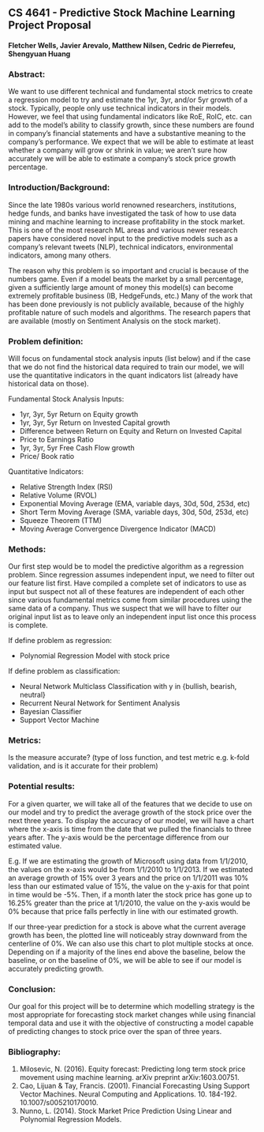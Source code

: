 ## CS 4641 - Predictive Stock Machine Learning Project Proposal
#### Fletcher Wells, Javier Arevalo, Matthew Nilsen, Cedric de Pierrefeu, Shengyuan Huang 

### Abstract: 
We want to use different technical and fundamental stock metrics to create a regression model to try and estimate the 1yr, 3yr, and/or 5yr growth of a stock. Typically, people only use technical indicators in their models. However, we feel that using fundamental indicators like RoE, RoIC, etc. can add to the model’s ability to classify growth, since these numbers are found in company’s financial statements and have a substantive meaning to the company’s performance. We expect that we will be able to estimate at least whether a company will grow or shrink in value; we aren’t sure how accurately we will be able to estimate a company’s stock price growth percentage.

### Introduction/Background: 
Since the late 1980s various world renowned researchers, institutions, hedge funds, and banks have investigated the task of how to use data mining and machine learning to increase profitability in the stock market. This is one of the most research ML areas and various newer research papers have considered novel input to the predictive models such as a company’s relevant tweets (NLP), technical indicators, environmental indicators, among many others. 

The reason why this problem is so important and crucial is because of the numbers game. Even if a model beats the market by a small percentage, given a sufficiently large amount of money this model(s) can become extremely profitable business (IB, HedgeFunds, etc.) Many of the work that has been done previously is not publicly available, because of the highly profitable nature of such models and algorithms. The research papers that are available (mostly on Sentiment Analysis on the stock market).

### Problem definition: 
Will focus on fundamental stock analysis inputs (list below) and if the case that we do not find the historical data required to train our model, we will use the quantitative indicators in the quant indicators list (already have historical data on those). 

Fundamental Stock Analysis Inputs:
* 1yr, 3yr, 5yr Return on Equity growth
* 1yr, 3yr, 5yr Return on Invested Capital growth
* Difference between Return on Equity and Return on Invested Capital
* Price to Earnings Ratio
* 1yr, 3yr, 5yr Free Cash Flow growth
* Price/ Book ratio

Quantitative Indicators:
* Relative Strength Index (RSI)
* Relative Volume (RVOL)
* Exponential Moving Average (EMA, variable days, 30d, 50d, 253d, etc)
* Short Term Moving Average (SMA, variable days, 30d, 50d, 253d, etc)
* Squeeze Theorem (TTM)
* Moving Average Convergence Divergence Indicator (MACD) 

### Methods: 
Our first step would be to model the predictive algorithm as a regression problem. Since regression assumes independent input, we need to filter out our feature list first. 
Have compiled a complete set of indicators to use as input but suspect not all of these features are independent of each other since various fundamental metrics come from similar procedures using the same data of a company. Thus we suspect that we will have to filter our original input list as to leave only an independent input list once this process is complete.
 
If define problem as regression:
* Polynomial Regression Model with stock price

If define problem as classification:
* Neural Network Multiclass Classification with y in {bullish, bearish, neutral}
* Recurrent Neural Network for Sentiment Analysis 
* Bayesian Classifier
* Support Vector Machine

### Metrics: 
Is the measure accurate? (type of loss function, and test metric e.g. k-fold validation, and is it accurate for their problem) 


### Potential results: 
For a given quarter, we will take all of the features that we decide to use on our model and try to predict the average growth of the stock price over the next three years. To display the accuracy of our model, we will have a chart where the x-axis is time from the date that we pulled the financials to three years after. The y-axis would be the percentage difference from our estimated value.

E.g. If we are estimating the growth of Microsoft using data from 1/1/2010, the values on the x-axis would be from 1/1/2010 to 1/1/2013. If we estimated an average growth of 15% over 3 years and the price on 1/1/2011 was 10% less than our estimated value of 15%, the value on the y-axis for that point in time would be -5%. Then, if a month later the stock price has gone up to 16.25% greater than the price at 1/1/2010, the value on the y-axis would be 0% because that price falls perfectly in line with our estimated growth.

If our three-year prediction for a stock is above what the current average growth has been, the plotted line will noticeably stray downward from the centerline of 0%. We can also use this chart to plot multiple stocks at once. Depending on if a majority of the lines end above the baseline, below the baseline, or on the baseline of 0%, we will be able to see if our model is accurately predicting growth.

### Conclusion: 
Our goal for this project will be to determine which modelling strategy is the most appropriate for forecasting stock market changes while using financial temporal data and use it with the objective of constructing a model capable of predicting changes to stock price over the span of three years. 

### Bibliography: 
1. Milosevic, N. (2016). Equity forecast: Predicting long term stock price movement using machine learning. arXiv preprint arXiv:1603.00751.
2. Cao, Lijuan & Tay, Francis. (2001). Financial Forecasting Using Support Vector Machines. Neural Computing and Applications. 10. 184-192. 10.1007/s005210170010.
3. Nunno, L. (2014). Stock Market Price Prediction Using Linear and Polynomial Regression Models.
